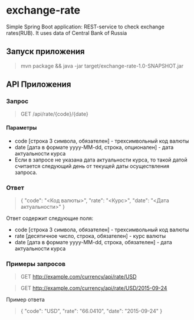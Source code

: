 # exchange-rate
Simple Spring Boot application: REST-service to check exchange rates(RUB). It uses data of Central Bank of Russia 

## Запуск приложения

>mvn package && java -jar target/exchange-rate-1.0-SNAPSHOT.jar

## API Приложения

### Запрос

>GET /api/rate/{code}/{date}

#### Параметры

* code [строка 3 символа, обязателен] - трехсимвольный код валюты
* date [дата в формате yyyy-MM-dd, строка, опционален] - дата актуальности курса
* Если в запросе не указана дата актуальности курса, то такой датой считается следующий день от текущей даты осуществления запроса.

### Ответ

>{
    "code": "<Код валюты>",
    "rate": "<Курс>",
    "date": "<Дата актуальности>"
}

Ответ содержит следующие поля:

* code [строка 3 символа, обязателен] - трехсимвольный код валюты
* rate [десятичное число, строка, обязателен] - курс валюты
* date [дата в формате yyyy-MM-dd, строка, обязателен] - дата актуальности курса

### Примеры запросов

>GET http://example.com/currency/api/rate/USD

>GET http://example.com/currency/api/rate/USD/2015-09-24

Пример ответа

>{
    "code": "USD",
    "rate": "66.0410",
    "date": "2015-09-24"
}
